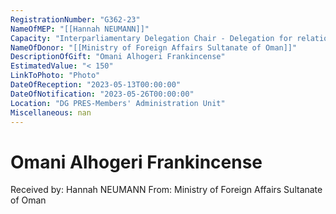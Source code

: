 ```yaml
---
RegistrationNumber: "G362-23"
NameOfMEP: "[[Hannah NEUMANN]]"
Capacity: "Interparliamentary Delegation Chair - Delegation for relations with the Arab Peninsula"
NameOfDonor: "[[Ministry of Foreign Affairs Sultanate of Oman]]"
DescriptionOfGift: "Omani Alhogeri Frankincense"
EstimatedValue: "< 150"
LinkToPhoto: "Photo"
DateOfReception: "2023-05-13T00:00:00"
DateOfNotification: "2023-05-26T00:00:00"
Location: "DG PRES-Members' Administration Unit"
Miscellaneous: nan
---
```


# Omani Alhogeri Frankincense

Received by: Hannah NEUMANN
From: Ministry of Foreign Affairs Sultanate of Oman
